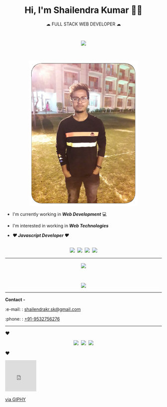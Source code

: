 <h1 align="center">Hi, I'm Shailendra Kumar 👨‍💼</h1>
<p align="center">☁&nbsp;FULL STACK WEB DEVELOPER&nbsp;☁</p>
<br>

<p align="center"><img src="https://komarev.com/ghpvc/?username=develover-sk&label=Profile+Visits&color=A51C30"></img></p>

<br>
<p align="center"><img src="https://github.com/develover-sk/develover-sk/blob/main/Shailendra%20Kumar.png"></img></p>

* I'm currently working in <strong><i>Web Development</i></strong> :computer:

* I'm interested in working in <strong><i>Web Technologies</i></strong>

* <strong><i>:heart: Javascript Developer :heart:</i></strong>
<br><br>
<p align="center"><a href="https://www.linkedin.com/in/shailendrakrsk/"><img src="https://cdn2.iconfinder.com/data/icons/social-media-2285/512/1_Linkedin_unofficial_colored_svg-24.png"></img></a>&nbsp;&nbsp;<a href="https://www.facebook.com/shailendrakr.sk"><img src="https://cdn0.iconfinder.com/data/icons/social-flat-rounded-rects/512/facebook-24.png"></img></a>&nbsp;&nbsp;<a href="https://www.instagram.com/shailendrakrsk"><img src="https://cdn2.iconfinder.com/data/icons/social-media-applications/64/social_media_applications_3-instagram-24.png"></img></a>&nbsp;&nbsp;<a href="https://www.twitter.com/shailendrakrsk_"><img src="https://cdn2.iconfinder.com/data/icons/social-media-2285/512/1_Twitter3_colored_svg-24.png"></img></a></p>

---
<p align="center"><a href="https://github.com/develover-sk/github-readme-stats">
  <img align="center" src="https://github-readme-stats.vercel.app/api?username=develover-sk&show_icons=true&count_private=true&theme=dracula" />
</a></p>
<br>
<p align="center"><a href="https://github.com/develover-sk/convoychat">
  <img align="center" src="https://github-readme-stats.vercel.app/api/top-langs/?username=develover-sk&layout=compact" />
</a></p>

---

<p><b>Contact -</b></p>
<p>:e-mail: : <a href="mailto:shailendrakr.sk@gmail.com">shailendrakr.sk@gmail.com</a></p>
<p>:phone: : <a href="tel:9532756276">+91-9532756276</a></p>

---

:heart: <p align="center"><img src="https://media.giphy.com/media/SS8CV2rQdlYNLtBCiF/giphy.gif"/>&nbsp;&nbsp;<img src="https://media.giphy.com/media/ln7z2eWriiQAllfVcn/giphy.gif"/>&nbsp;&nbsp;<img src="https://media.giphy.com/media/du3J3cXyzhj75IOgvA/giphy.gif"/></p> :heart:

<iframe src="https://giphy.com/embed/ln7z2eWriiQAllfVcn" width="100" height="100" frameBorder="0" class="giphy-embed" allowFullScreen></iframe><p><a href="https://giphy.com/gifs/devrock-javascript-edr-escueladevrock-ln7z2eWriiQAllfVcn">via GIPHY</a></p>
